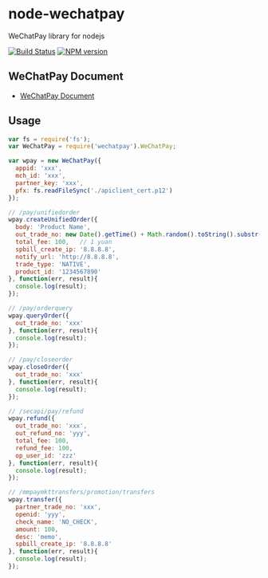 # node-wechatpay

WeChatPay library for nodejs

[![Build Status](https://travis-ci.org/flitto/wechatpay.svg?branch=master)](https://travis-ci.org/flitto/wechatpay)
<span class="badge-npmversion"><a href="https://npmjs.org/package/wechatpay" title="View this project on NPM"><img src="https://img.shields.io/npm/v/wechatpay.svg" alt="NPM version" /></a></span>


## WeChatPay Document

* [WeChatPay Document](https://pay.weixin.qq.com/wiki/doc/api/native.php?chapter=9_1)


## Usage

```javascript
var fs = require('fs');
var WeChatPay = require('wechatpay').WeChatPay;

var wpay = new WeChatPay({
  appid: 'xxx',
  mch_id: 'xxx',
  partner_key: 'xxx',
  pfx: fs.readFileSync('./apiclient_cert.p12')
});

// /pay/unifiedorder
wpay.createUnifiedOrder({
  body: 'Product Name',
  out_trade_no: new Date().getTime() + Math.random().toString().substr(2, 6),
  total_fee: 100,   // 1 yuan
  spbill_create_ip: '8.8.8.8',
  notify_url: 'http://8.8.8.8',
  trade_type: 'NATIVE',
  product_id: '1234567890'
}, function(err, result){
  console.log(result);
});

// /pay/orderquery
wpay.queryOrder({
  out_trade_no: 'xxx'
}, function(err, result){
  console.log(result);
});

// /pay/closeorder
wpay.closeOrder({
  out_trade_no: 'xxx'
}, function(err, result){
  console.log(result);
});

// /secapi/pay/refund
wpay.refund({
  out_trade_no: 'xxx',
  out_refund_no: 'yyy',
  total_fee: 100,
  refund_fee: 100,
  op_user_id: 'zzz'
}, function(err, result){
  console.log(result);
});

// /mmpaymkttransfers/promotion/transfers
wpay.transfer({
  partner_trade_no: 'xxx',
  openid: 'yyy',
  check_name: 'NO_CHECK',
  amount: 100,
  desc: 'memo',
  spbill_create_ip: '8.8.8.8'
}, function(err, result){
  console.log(result);
});
```

